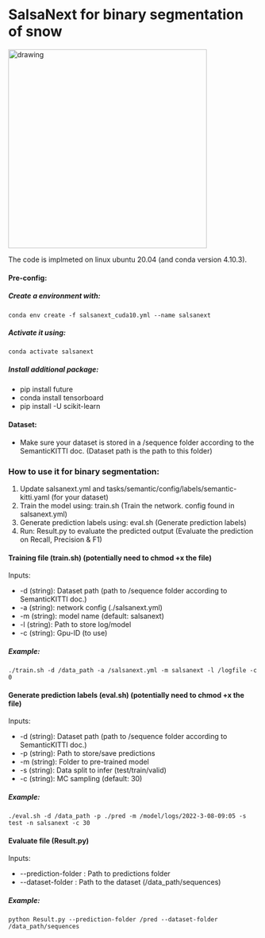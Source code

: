 # SalsaNext for binary segmentation of snow
<img src="https://github.com/jabergius33/LiDAR-point-cloud/blob/main/gifs/With_%20FalsePositive/salsanext.gif" alt="drawing" width="400"/>

The code is implmeted on linux ubuntu 20.04 (and conda version 4.10.3).


#### Pre-config:
##### Create a environment with:
  ``` 
  conda env create -f salsanext_cuda10.yml --name salsanext
  ```
 ##### Activate it using:
  ```
  conda activate salsanext
  ```
##### Install additional package:
  * pip install future
  * conda install tensorboard
  * pip install -U scikit-learn
#### Dataset:
* Make sure your dataset is stored in a /sequence folder according to the SemanticKITTI doc. (Dataset path is the path to this folder)
 
### How to use it for binary segmentation:
1. Update salsanext.yml and tasks/semantic/config/labels/semantic-kitti.yaml (for your dataset)
2. Train the model using: train.sh  (Train the network. config found in salsanext.yml)
3. Generate prediction labels using: eval.sh (Generate prediction labels)
4. Run: Result.py to evaluate the predicted output (Evaluate the prediction on Recall, Precision & F1)


#### Training file (train.sh) (potentially need to chmod +x the file)
  Inputs:
* -d (string): Dataset path (path to /sequence folder according to SemanticKITTI doc.)
* -a (string): network config (./salsanext.yml)
* -m (string): model name (default: salsanext)    
* -l (string): Path to store log/model
* -c (string): Gpu-ID (to use)
##### Example:
```
./train.sh -d /data_path -a /salsanext.yml -m salsanext -l /logfile -c 0
```

#### Generate prediction labels (eval.sh) (potentially need to chmod +x the file)
  Inputs:
* -d (string): Dataset path (path to /sequence folder according to SemanticKITTI doc.)
* -p (string): Path to store/save predictions 
* -m (string): Folder to pre-trained model      
* -s (string): Data split to infer (test/train/valid) 
* -c (string): MC sampling (default: 30) 
 ##### Example:
```
./eval.sh -d /data_path -p ./pred -m /model/logs/2022-3-08-09:05 -s test -n salsanext -c 30 
```

#### Evaluate file (Result.py)    
Inputs:
* --prediction-folder : Path to predictions folder
* --dataset-folder : Path to the dataset (/data_path/sequences)   
 ##### Example:
 ```
 python Result.py --prediction-folder /pred --dataset-folder /data_path/sequences
 ``` 
  
  
